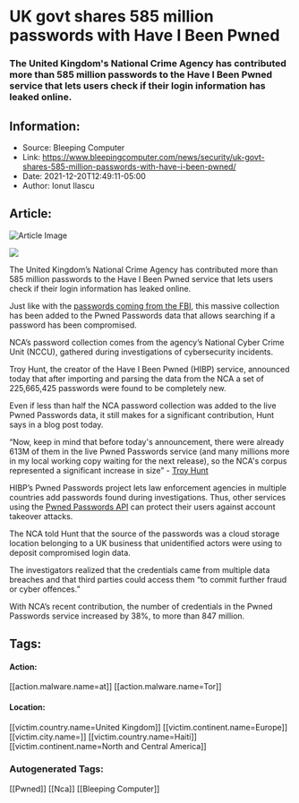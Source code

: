 # UK govt shares 585 million passwords with Have I Been Pwned
### The United Kingdom's National Crime Agency has contributed more than 585 million passwords to the Have I Been Pwned service that lets users check if their login information has leaked online.

## Information:
+ Source: Bleeping Computer
+ Link: https://www.bleepingcomputer.com/news/security/uk-govt-shares-585-million-passwords-with-have-i-been-pwned/
+ Date: 2021-12-20T12:49:11-05:00
+ Author: Ionut Ilascu


## Article:
![Article Image](https://www.bleepstatic.com/content/hl-images/2021/04/23/Password.jpg)

![](https://www.bleepstatic.com/content/hl-images/2021/04/23/Password.jpg)


The United Kingdom’s National Crime Agency has contributed more than 585 million passwords to the Have I Been Pwned service that lets users check if their login information has leaked online.


Just like with the [passwords coming from the FBI](https://www.bleepingcomputer.com/news/security/fbi-to-share-compromised-passwords-with-have-i-been-pwned/), this massive collection has been added to the Pwned Passwords data that allows searching if a password has been compromised.


NCA’s password collection comes from the agency’s National Cyber Crime Unit (NCCU), gathered during investigations of cybersecurity incidents.


Troy Hunt, the creator of the Have I Been Pwned (HIBP) service, announced today that after importing and parsing the data from the NCA a set of 225,665,425 passwords were found to be completely new.


Even if less than half the NCA password collection was added to the live Pwned Passwords data, it still makes for a significant contribution, Hunt says in a blog post today.



“Now, keep in mind that before today's announcement, there were already 613M of them in the live Pwned Passwords service (and many millions more in my local working copy waiting for the next release), so the NCA's corpus represented a significant increase in size” - [Troy Hunt](https://www.troyhunt.com/open-source-pwned-passwords-with-fbi-feed-and-225m-new-nca-passwords-is-now-live/)



HIBP’s Pwned Passwords project lets law enforcement agencies in multiple countries add passwords found during investigations. Thus, other services using the [Pwned Passwords API](https://haveibeenpwned.com/API/v3#PwnedPasswords) can protect their users against account takeover attacks.


The NCA told Hunt that the source of the passwords was a cloud storage location belonging to a UK business that unidentified actors were using to deposit compromised login data.


The investigators realized that the credentials came from multiple data breaches and that third parties could access them “to commit further fraud or cyber offences.”


With NCA’s recent contribution, the number of credentials in the Pwned Passwords service increased by 38%, to more than 847 million.





## Tags:

#### Action:
[[action.malware.name=at]] [[action.malware.name=Tor]]

#### Location:
[[victim.country.name=United Kingdom]] [[victim.continent.name=Europe]] [[victim.city.name=]] [[victim.country.name=Haiti]] [[victim.continent.name=North and Central America]]

### Autogenerated Tags:
[[Pwned]] [[Nca]] [[Bleeping Computer]]

